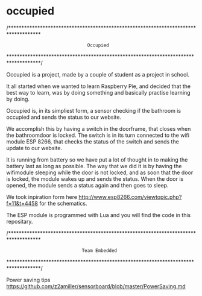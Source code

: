 # occupied

/************************************************************************************

								  Occupied

************************************************************************************/

Occupied is a project, made by a couple of student as a project in school. 

It all started when we wanted to learn Raspberry Pie, and decided that the best
way to learn, was by doing something and basically practise learning by doing.


Occupied is, in its simpliest form, a sensor checking if the bathroom is occupied
and sends the status to our website. 


We accomplish this by having a switch in the doorframe, that closes when the
bathroomdoor is locked. The switch is in its turn connected to the wifi module 
ESP 8266, that checks the status of the switch and sends the update to our website. 


It is running from battery so we have put a lot of thought in to making the battery 
last as long as possible. The way that we did it is by having the wifimodule sleeping
while the door is not locked, and as soon that the door is locked, the module wakes 
up and sends the status. When the door is opened, the module sends a status again and
then goes to sleep. 

We took inpiration form here http://www.esp8266.com/viewtopic.php?f=11&t=4458 for the 
schematics. 

The ESP module is programmed with Lua and you will find the code in this repositary. 

/************************************************************************************

								Team Embedded

************************************************************************************/

Power saving tips
https://github.com/z2amiller/sensorboard/blob/master/PowerSaving.md

